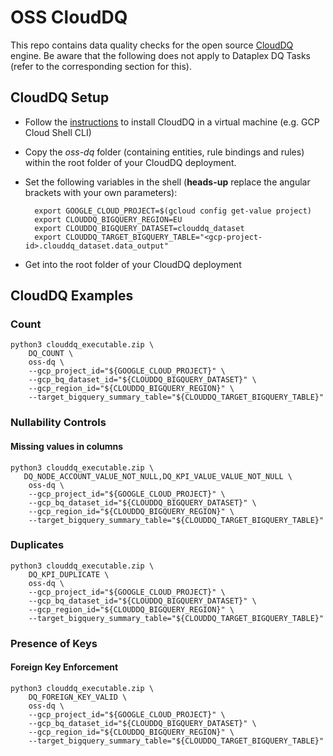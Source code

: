 # OSS CloudDQ
This repo contains data quality checks for the open source [CloudDQ](https://github.com/GoogleCloudPlatform/cloud-data-quality) engine. Be aware that the following does not apply to Dataplex DQ Tasks (refer to the corresponding section for this).

## CloudDQ Setup

* Follow the [instructions](https://github.com/GoogleCloudPlatform/cloud-data-quality/blob/main/USERMANUAL.md) to install CloudDQ in a virtual machine (e.g. GCP Cloud Shell CLI)
* Copy the *oss-dq* folder (containing entities, rule bindings and rules) within the root folder of your CloudDQ deployment. 
* Set the following variables in the shell (**heads-up** replace the angular brackets with your own parameters):

        export GOOGLE_CLOUD_PROJECT=$(gcloud config get-value project)
        export CLOUDDQ_BIGQUERY_REGION=EU
        export CLOUDDQ_BIGQUERY_DATASET=clouddq_dataset
        export CLOUDDQ_TARGET_BIGQUERY_TABLE="<gcp-project-id>.clouddq_dataset.data_output"
* Get into the root folder of your CloudDQ deployment

## CloudDQ Examples
### Count
    python3 clouddq_executable.zip \
        DQ_COUNT \
        oss-dq \
        --gcp_project_id="${GOOGLE_CLOUD_PROJECT}" \
        --gcp_bq_dataset_id="${CLOUDDQ_BIGQUERY_DATASET}" \
        --gcp_region_id="${CLOUDDQ_BIGQUERY_REGION}" \
        --target_bigquery_summary_table="${CLOUDDQ_TARGET_BIGQUERY_TABLE}"

### Nullability Controls
#### Missing values in columns
    python3 clouddq_executable.zip \
       DQ_NODE_ACCOUNT_VALUE_NOT_NULL,DQ_KPI_VALUE_VALUE_NOT_NULL \
        oss-dq \
        --gcp_project_id="${GOOGLE_CLOUD_PROJECT}" \
        --gcp_bq_dataset_id="${CLOUDDQ_BIGQUERY_DATASET}" \
        --gcp_region_id="${CLOUDDQ_BIGQUERY_REGION}" \
        --target_bigquery_summary_table="${CLOUDDQ_TARGET_BIGQUERY_TABLE}"

### Duplicates
    python3 clouddq_executable.zip \
        DQ_KPI_DUPLICATE \
        oss-dq \
        --gcp_project_id="${GOOGLE_CLOUD_PROJECT}" \
        --gcp_bq_dataset_id="${CLOUDDQ_BIGQUERY_DATASET}" \
        --gcp_region_id="${CLOUDDQ_BIGQUERY_REGION}" \
        --target_bigquery_summary_table="${CLOUDDQ_TARGET_BIGQUERY_TABLE}"

### Presence of Keys
#### Foreign Key Enforcement
    python3 clouddq_executable.zip \
        DQ_FOREIGN_KEY_VALID \
        oss-dq \
        --gcp_project_id="${GOOGLE_CLOUD_PROJECT}" \
        --gcp_bq_dataset_id="${CLOUDDQ_BIGQUERY_DATASET}" \
        --gcp_region_id="${CLOUDDQ_BIGQUERY_REGION}" \
        --target_bigquery_summary_table="${CLOUDDQ_TARGET_BIGQUERY_TABLE}"
